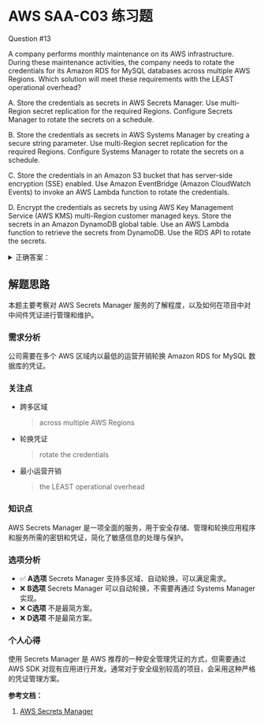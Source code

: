 # AWS SAA-C03 练习题

Question #13

A company performs monthly maintenance on its AWS infrastructure. During these maintenance activities, the company needs to rotate the credentials for its Amazon RDS for MySQL databases across multiple AWS Regions.
Which solution will meet these requirements with the LEAST operational overhead?

A. Store the credentials as secrets in AWS Secrets Manager. Use multi-Region secret replication for the required Regions. Configure Secrets Manager to rotate the secrets on a schedule.

B. Store the credentials as secrets in AWS Systems Manager by creating a secure string parameter. Use multi-Region secret replication for the required Regions. Configure Systems Manager to rotate the secrets on a schedule.

C. Store the credentials in an Amazon S3 bucket that has server-side encryption (SSE) enabled. Use Amazon EventBridge (Amazon CloudWatch Events) to invoke an AWS Lambda function to rotate the credentials.

D. Encrypt the credentials as secrets by using AWS Key Management Service (AWS KMS) multi-Region customer managed keys. Store the secrets in an Amazon DynamoDB global table. Use an AWS Lambda function to retrieve the secrets from DynamoDB. Use the RDS API to rotate the secrets.

<details>
<summary>
正确答案：
</summary>
  A
</details>

## 解题思路

本题主要考察对 AWS Secrets Manager 服务的了解程度，以及如何在项目中对中间件凭证进行管理和维护。

### 需求分析

公司需要在多个 AWS 区域内以最低的运营开销轮换 Amazon RDS for MySQL 数据库的凭证。

### 关注点

- 跨多区域
  > across multiple AWS Regions

- 轮换凭证
  > rotate the credentials

- 最小运营开销
  > the LEAST operational overhead

### 知识点

AWS Secrets Manager 是一项全面的服务，用于安全存储、管理和轮换应用程序和服务所需的密钥和凭证，简化了敏感信息的处理与保护。

### 选项分析

- ✅ **A选项** Secrets Manager 支持多区域、自动轮换，可以满足需求。
- ❌ **B选项** Secrets Manager 可以自动轮换，不需要再通过 Systems Manager实现。
- ❌ **C选项** 不是最简方案。
- ❌ **D选项** 不是最简方案。

### 个人心得

使用 Secrets Manager 是 AWS 推荐的一种安全管理凭证的方式，但需要通过AWS SDK 对现有应用进行开发。通常对于安全级别较高的项目，会采用这种严格的凭证管理方案。

**参考文档：**

1. [AWS Secrets Manager](https://docs.aws.amazon.com/secretsmanager/latest/userguide/intro.html)
